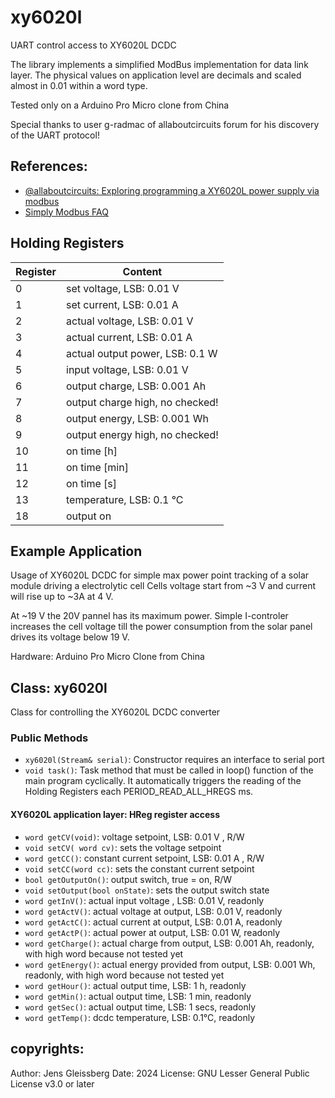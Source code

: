 # xy6020l

UART control access to XY6020L DCDC

The library implements a simplified ModBus implementation for data link layer. The physical values on application level are decimals and scaled almost in 0.01 within a word type.

Tested only on a Arduino Pro Micro clone from China

Special thanks to user g-radmac of allaboutcircuits forum for his discovery of the UART protocol! 

## References: 
- [@allaboutcircuits: Exploring programming a XY6020L power supply via modbus](https://forum.allaboutcircuits.com/threads/exploring-programming-a-xy6020l-power-supply-via-modbus.197022/)
- [Simply Modbus FAQ](https://www.simplymodbus.ca/FAQ.htm)

## Holding Registers

| Register | Content |
|-------|-----------|
| 0 | set voltage, LSB: 0.01 V|
| 1 | set current, LSB: 0.01 A |
| 2 | actual voltage, LSB: 0.01 V |
| 3 | actual current, LSB: 0.01 A |
| 4 | actual output power, LSB: 0.1 W |
| 5 | input voltage, LSB:  0.01 V |
| 6 | output charge, LSB:  0.001 Ah |
| 7 | output charge high, no checked! |
| 8 | output energy, LSB:  0.001 Wh |
| 9 | output energy high, no checked! |
| 10 | on time  [h] |
| 11 | on time  [min] |
| 12 | on time  [s] |
| 13 | temperature, LSB:  0.1 °C |
| 18 | output on |

## Example Application

Usage of XY6020L DCDC for simple max power point tracking of 
a solar module driving a electrolytic cell
Cells voltage start from ~3 V and current will rise up to ~3A at 4 V.

At ~19 V the 20V pannel has its maximum power.
Simple I-controler increases the cell voltage till the power consumption from the solar panel drives its voltage below 19 V.
    
Hardware:  Arduino Pro Micro Clone from China

## Class: xy6020l

Class for controlling the XY6020L DCDC converter

### Public Methods

- `xy6020l(Stream& serial)`: Constructor requires an interface to serial port
- `void task()`: Task method that must be called in loop() function of the main program cyclically. It automatically triggers the reading of the Holding Registers each PERIOD_READ_ALL_HREGS ms.

#### XY6020L application layer: HReg register access

- `word getCV(void)`: voltage setpoint, LSB: 0.01 V , R/W
- `void setCV( word cv)`: sets the voltage setpoint
- `word getCC()`: constant current setpoint, LSB: 0.01 A , R/W
- `void setCC(word cc)`: sets the constant current setpoint
- `bool getOutputOn()`: output switch, true = on, R/W
- `void setOutput(bool onState)`: sets the output switch state
- `word getInV()`: actual input voltage , LSB: 0.01 V, readonly
- `word getActV()`: actual voltage at output, LSB: 0.01 V, readonly
- `word getActC()`: actual current at output, LSB: 0.01 A, readonly
- `word getActP()`: actual power at output, LSB: 0.01 W, readonly
- `word getCharge()`: actual charge from output, LSB: 0.001 Ah, readonly, with high word because not tested yet
- `word getEnergy()`: actual energy provided from output, LSB: 0.001 Wh, readonly, with high word because not tested yet
- `word getHour()`: actual output time, LSB: 1 h, readonly
- `word getMin()`: actual output time, LSB: 1 min, readonly
- `word getSec()`: actual output time, LSB: 1 secs, readonly
- `word getTemp()`: dcdc temperature, LSB: 0.1°C, readonly

## copyrights:

Author: Jens Gleissberg
Date: 2024
License: GNU Lesser General Public License v3.0 or later
